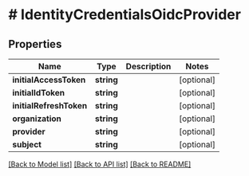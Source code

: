 # # IdentityCredentialsOidcProvider

## Properties

Name | Type | Description | Notes
------------ | ------------- | ------------- | -------------
**initialAccessToken** | **string** |  | [optional]
**initialIdToken** | **string** |  | [optional]
**initialRefreshToken** | **string** |  | [optional]
**organization** | **string** |  | [optional]
**provider** | **string** |  | [optional]
**subject** | **string** |  | [optional]

[[Back to Model list]](../../README.md#models) [[Back to API list]](../../README.md#endpoints) [[Back to README]](../../README.md)
